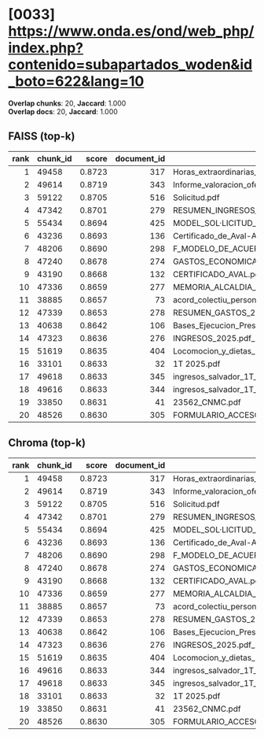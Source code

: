 # [0033] https://www.onda.es/ond/web_php/index.php?contenido=subapartados_woden&id_boto=622&lang=10

**Overlap chunks**: 20, **Jaccard**: 1.000  
**Overlap docs**: 20, **Jaccard**: 1.000

## FAISS (top-k)
rank | chunk_id | score | document_id | title
---:|---|---:|---:|---
1 | 49458 | 0.8723 | 317 | Horas_extraordinarias_junio.pdf
2 | 49614 | 0.8719 | 343 | Informe_valoracion_ofertas_S2._Suministro_y_servicio_de_impresion.pdf
3 | 59122 | 0.8705 | 516 | Solicitud.pdf
4 | 47342 | 0.8701 | 279 | RESUMEN_INGRESOS_2025.pdf_1742285328909.pdf
5 | 55434 | 0.8694 | 425 | MODEL_SOL·LICITUD_ESCOLETA_ESTIU_2025 (1).pdf
6 | 43236 | 0.8693 | 136 | Certificado_de_Aval-Ayuntamiento_de_Onda_Servicios_AGE_logo.pdf
7 | 48206 | 0.8690 | 298 | F_MODELO_DE_ACUERDO_SOL_AYC_RED_INTERIOR_PARA_AUTOCONSUMO_PROYECTO_PABELLON.pdf
8 | 47240 | 0.8678 | 274 | GASTOS_ECONOMICA_2025.pdf_1742285328993.pdf
9 | 43190 | 0.8668 | 132 | CERTIFICADO_AVAL.pdf
10 | 47336 | 0.8659 | 277 | MEMORIA_ALCALDIA_PRESUPUESTO_2025.pdf_1742285328938.pdf
11 | 38885 | 0.8657 | 73 | acord_colectiu_personal_funcionari_2025.pdf
12 | 47339 | 0.8653 | 278 | RESUMEN_GASTOS_2025.pdf_1742285328925.pdf
13 | 40638 | 0.8642 | 106 | Bases_Ejecucion_Presupuesto_2025.pdf
14 | 47323 | 0.8636 | 276 | INGRESOS_2025.pdf_1742285328954.pdf
15 | 51619 | 0.8635 | 404 | Locomocion_y_dietas_Las_Rozas_civinet.pdf
16 | 33101 | 0.8633 | 32 | 1T 2025.pdf
17 | 49618 | 0.8633 | 345 | ingresos_salvador_1T_2025.pdf
18 | 49616 | 0.8633 | 344 | ingresos_salvador_1T_2025 (1).pdf
19 | 33850 | 0.8631 | 41 | 23562_CNMC.pdf
20 | 48526 | 0.8630 | 305 | FORMULARIO_ACCESO_PID.pdf

## Chroma (top-k)
rank | chunk_id | score | document_id | title
---:|---|---:|---:|---
1 | 49458 | 0.8723 | 317 | Horas_extraordinarias_junio.pdf
2 | 49614 | 0.8719 | 343 | Informe_valoracion_ofertas_S2._Suministro_y_servicio_de_impresion.pdf
3 | 59122 | 0.8705 | 516 | Solicitud.pdf
4 | 47342 | 0.8701 | 279 | RESUMEN_INGRESOS_2025.pdf_1742285328909.pdf
5 | 55434 | 0.8694 | 425 | MODEL_SOL·LICITUD_ESCOLETA_ESTIU_2025 (1).pdf
6 | 43236 | 0.8693 | 136 | Certificado_de_Aval-Ayuntamiento_de_Onda_Servicios_AGE_logo.pdf
7 | 48206 | 0.8690 | 298 | F_MODELO_DE_ACUERDO_SOL_AYC_RED_INTERIOR_PARA_AUTOCONSUMO_PROYECTO_PABELLON.pdf
8 | 47240 | 0.8678 | 274 | GASTOS_ECONOMICA_2025.pdf_1742285328993.pdf
9 | 43190 | 0.8668 | 132 | CERTIFICADO_AVAL.pdf
10 | 47336 | 0.8659 | 277 | MEMORIA_ALCALDIA_PRESUPUESTO_2025.pdf_1742285328938.pdf
11 | 38885 | 0.8657 | 73 | acord_colectiu_personal_funcionari_2025.pdf
12 | 47339 | 0.8653 | 278 | RESUMEN_GASTOS_2025.pdf_1742285328925.pdf
13 | 40638 | 0.8642 | 106 | Bases_Ejecucion_Presupuesto_2025.pdf
14 | 47323 | 0.8636 | 276 | INGRESOS_2025.pdf_1742285328954.pdf
15 | 51619 | 0.8635 | 404 | Locomocion_y_dietas_Las_Rozas_civinet.pdf
16 | 49616 | 0.8633 | 344 | ingresos_salvador_1T_2025 (1).pdf
17 | 49618 | 0.8633 | 345 | ingresos_salvador_1T_2025.pdf
18 | 33101 | 0.8633 | 32 | 1T 2025.pdf
19 | 33850 | 0.8631 | 41 | 23562_CNMC.pdf
20 | 48526 | 0.8630 | 305 | FORMULARIO_ACCESO_PID.pdf
